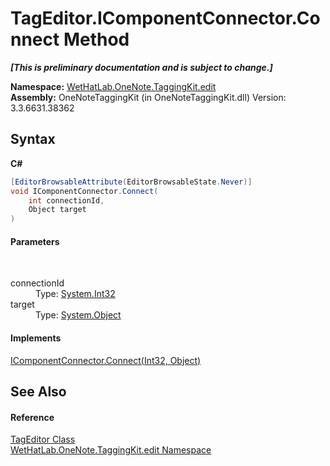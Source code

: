 # TagEditor.IComponentConnector.Connect Method 
 _**\[This is preliminary documentation and is subject to change.\]**_

**Namespace:**&nbsp;<a href="60ca3730-00cd-fce3-4009-523f3952fd9e">WetHatLab.OneNote.TaggingKit.edit</a><br />**Assembly:**&nbsp;OneNoteTaggingKit (in OneNoteTaggingKit.dll) Version: 3.3.6631.38362

## Syntax

**C#**<br />
``` C#
[EditorBrowsableAttribute(EditorBrowsableState.Never)]
void IComponentConnector.Connect(
	int connectionId,
	Object target
)
```


#### Parameters
&nbsp;<dl><dt>connectionId</dt><dd>Type: <a href="http://msdn2.microsoft.com/en-us/library/td2s409d" target="_blank">System.Int32</a><br /></dd><dt>target</dt><dd>Type: <a href="http://msdn2.microsoft.com/en-us/library/e5kfa45b" target="_blank">System.Object</a><br /></dd></dl>

#### Implements
<a href="http://msdn2.microsoft.com/en-us/library/ms603525" target="_blank">IComponentConnector.Connect(Int32, Object)</a><br />

## See Also


#### Reference
<a href="6765a162-e3fb-2908-aff7-cf593766521d">TagEditor Class</a><br /><a href="60ca3730-00cd-fce3-4009-523f3952fd9e">WetHatLab.OneNote.TaggingKit.edit Namespace</a><br />